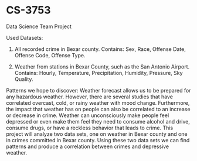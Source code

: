 # CS-3753
Data Science Team Project

Used Datasets:
1. All recorded crime in Bexar county.
Contains: Sex, Race, Offense Date, Offense Code, Offense Type.

2. Weather from stations in Bexar County, such as the San Antonio Airport.
Contains: Hourly, Temperature, Precipitation, Humidity, Pressure, Sky Quality.


Patterns we hope to discover:
Weather forecast allows us to be prepared for any hazardous weather. However, there are several studies that have correlated overcast, cold, or rainy weather with mood change. Furthermore, the impact that weather has on people can also be correlated to an increase or decrease in crime. Weather can unconsciously make people feel depressed or even make them feel they need to consume alcohol and drive, consume drugs, or have a reckless behavior that leads to crime. This project will analyze two data sets, one on weather in Bexar county and one in crimes committed in Bexar county. Using these two data sets we can find patterns and produce a correlation between crimes and depressive weather.
